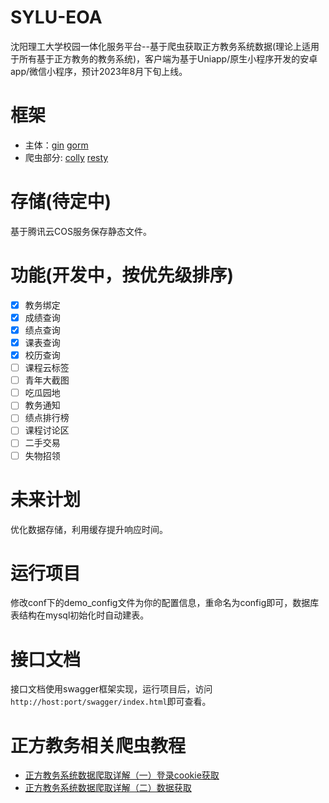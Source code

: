 # SYLU-EOA
沈阳理工大学校园一体化服务平台--基于爬虫获取正方教务系统数据(理论上适用于所有基于正方教务的教务系统)，客户端为基于Uniapp/原生小程序开发的安卓app/微信小程序，预计2023年8月下旬上线。
# 框架
- 主体：[gin](https://github.com/gin-gonic/gin) [gorm](https://github.com/go-gorm/gorm)
- 爬虫部分: [colly](https://github.com/gocolly/colly) [resty](https://github.com/go-resty/resty)
# 存储(待定中)
基于腾讯云COS服务保存静态文件。
# 功能(开发中，按优先级排序)
- [x] 教务绑定
- [x] 成绩查询
- [x] 绩点查询
- [x] 课表查询
- [x] 校历查询
- [ ] 课程云标签
- [ ] 青年大截图
- [ ] 吃瓜园地
- [ ] 教务通知
- [ ] 绩点排行榜
- [ ] 课程讨论区
- [ ] 二手交易
- [ ] 失物招领
# 未来计划
优化数据存储，利用缓存提升响应时间。
# 运行项目
修改conf下的demo_config文件为你的配置信息，重命名为config即可，数据库表结构在mysql初始化时自动建表。
# 接口文档
接口文档使用swagger框架实现，运行项目后，访问```http://host:port/swagger/index.html```即可查看。
# 正方教务相关爬虫教程
- [正方教务系统数据爬取详解（一）登录cookie获取](https://www.hackerxiao.online/archives/schooldata)
- [正方教务系统数据爬取详解（二）数据获取](https://www.hackerxiao.online/archives/school2)
